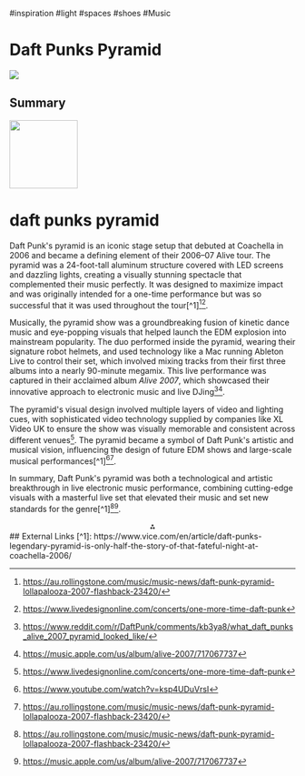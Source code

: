 #inspiration #light #spaces #shoes #Music  
# Daft Punks Pyramid

![](https://musictech.com/wp-content/uploads/2019/06/steve-aoki-interview-future-favourite-djs-daft-punk@1400x1050-800x600.jpg)

## Summary

<img src="https://r2cdn.perplexity.ai/pplx-full-logo-primary-dark%402x.png" class="logo" width="120"/>

# daft punks pyramid

Daft Punk's pyramid is an iconic stage setup that debuted at Coachella in 2006 and became a defining element of their 2006–07 Alive tour. The pyramid was a 24-foot-tall aluminum structure covered with LED screens and dazzling lights, creating a visually stunning spectacle that complemented their music perfectly. It was designed to maximize impact and was originally intended for a one-time performance but was so successful that it was used throughout the tour[^1][^5][^8].

Musically, the pyramid show was a groundbreaking fusion of kinetic dance music and eye-popping visuals that helped launch the EDM explosion into mainstream popularity. The duo performed inside the pyramid, wearing their signature robot helmets, and used technology like a Mac running Ableton Live to control their set, which involved mixing tracks from their first three albums into a nearly 90-minute megamix. This live performance was captured in their acclaimed album *Alive 2007*, which showcased their innovative approach to electronic music and live DJing[^2][^7].

The pyramid's visual design involved multiple layers of video and lighting cues, with sophisticated video technology supplied by companies like XL Video UK to ensure the show was visually memorable and consistent across different venues[^8]. The pyramid became a symbol of Daft Punk's artistic and musical vision, influencing the design of future EDM shows and large-scale musical performances[^1][^3][^5].

In summary, Daft Punk's pyramid was both a technological and artistic breakthrough in live electronic music performance, combining cutting-edge visuals with a masterful live set that elevated their music and set new standards for the genre[^1][^5][^7].

<div style="text-align: center">⁂</div>
## External Links
[^1]: https://www.vice.com/en/article/daft-punks-legendary-pyramid-is-only-half-the-story-of-that-fateful-night-at-coachella-2006/

[^2]: https://www.reddit.com/r/DaftPunk/comments/kb3ya8/what_daft_punks_alive_2007_pyramid_looked_like/

[^3]: https://www.youtube.com/watch?v=ksp4UDuVrsI

[^4]: https://www.instagram.com/daftclubhq/p/C6ZEhBvOPHW/

[^5]: https://au.rollingstone.com/music/music-news/daft-punk-pyramid-lollapalooza-2007-flashback-23420/

[^6]: https://hypebeast.com/2024/10/lego-ideas-daft-punk-alive-2007-tour-info

[^7]: https://music.apple.com/us/album/alive-2007/717067737

[^8]: https://www.livedesignonline.com/concerts/one-more-time-daft-punk

[^9]: https://www.youtube.com/watch?v=NtcS38OtkMI
